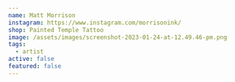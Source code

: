 ```yaml
---
name: Matt Morrison
instagram: https://www.instagram.com/morrisonink/
shop: Painted Temple Tattoo
image: /assets/images/screenshot-2023-01-24-at-12.49.46-pm.png
tags:
  - artist
active: false
featured: false
---
```

